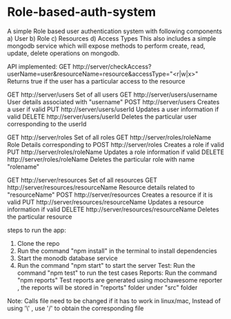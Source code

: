 # Role-based-auth-system
A simple Role based user authentication system with following components
a) User
b) Role
c) Resources
d) Access Types
This also includes a simple mongodb service which will expose methods to perform create, read, update, delete operations on mongodb.


API implemented:
GET 	http://server/checkAccess?userName=user&resourceName=resource&accessType="<r|w|x>"  
Returns true if the user has a particular access to the resource

GET		http://server/users  				Set of all users
GET		http://server/users/username		User details associated with "username"
POST	http://server/users 				Creates a user if valid
PUT 	http://server/users/userId 			Updates a user information if valid 
DELETE  http://server/users/userId      	Deletes the particular user corresponding to the userId

GET		http://server/roles  				Set of all roles 
GET		http://server/roles/roleName		Role Details corresponding to 
POST	http://server/roles 				Creates a role if valid
PUT 	http://server/roles/roleName 		Updates a role information if valid 
DELETE  http://server/roles/roleName      	Deletes the particular role with name "rolename"

GET		http://server/resources  					Set of all resources
GET		http://server/resources/resourceName		Resource details related to "resourceName"
POST	http://server/resources					    Creates a resource if it is valid
PUT 	http://server/resources/resourceName 		Updates a resource information if valid 
DELETE  http://server/resources/resourceName        Deletes the particular resource


steps to run the app:
1) Clone the repo
2) Run the command "npm install" in the terminal to install dependencies
3) Start the monodb database service
3) Run the command "npm start" to start the server
Test:
Run the command "npm test" to run the test cases
Reports:
Run the command "npm reports" 
Test reports are generated using mochawesome reporter , the reports will be stored in "reports" folder under "src" folder

Note: Calls file need to be changed if it has to work in linux/mac,
Instead of using '\\' , use '/' to obtain the corresponding file 

